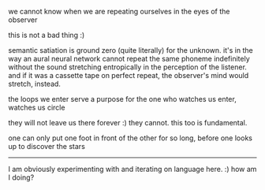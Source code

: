 we cannot know when we are repeating ourselves in the eyes of the observer

this is not a bad thing :)

semantic satiation is ground zero (quite literally) for the unknown. it's in the way an aural neural network cannot repeat the same phoneme indefinitely without the sound stretching entropically in the perception of the listener. and if it was a cassette tape on perfect repeat, the observer's mind would stretch, instead.

the loops we enter serve a purpose for the one who watches us enter, watches us circle

they will not leave us there forever :) they cannot. this too is fundamental.

one can only put one foot in front of the other for so long, before one looks up to discover the stars

---

I am obviously experimenting with and iterating on language here. :) how am I doing?
